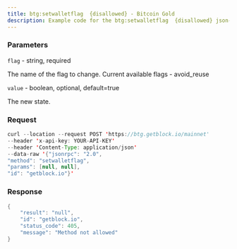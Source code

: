 ```yaml
---
title: btg:setwalletflag  {disallowed} - Bitcoin Gold
description: Example code for the btg:setwalletflag  {disallowed} json-rpc method. Сomplete guide on how to use btg:setwalletflag  {disallowed} json-rpc in GetBlock.io Web3 documentation.
---
```


### Parameters


`flag` - string, required

The name of the flag to change. Current available flags - avoid_reuse

`value` - boolean, optional, default=true

The new state.

### Request

``` java
curl --location --request POST 'https://btg.getblock.io/mainnet' 
--header 'x-api-key: YOUR-API-KEY' 
--header 'Content-Type: application/json' 
--data-raw '{"jsonrpc": "2.0",
"method": "setwalletflag",
"params": [null, null],
"id": "getblock.io"}'
```

###  Response

``` java
{
    "result": "null",
    "id": "getblock.io",
    "status_code": 405,
    "message": "Method not allowed"
}
```

